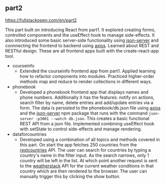 ## part2
https://fullstackopen.com/en/part2

This part built on introducing React from part1. It explored creating forms, controlled components and the useEffect hook to manage side-effects. It also introduced some basic server-side functionality using [json-server](https://github.com/typicode/json-server) and connnecting the frontend to backend using [axios](https://github.com/axios/axios). Learned about REST and RESTful design. These are all frontend apps built with the create-react-app tool.

- courseinfo
  - Extended the courseinfo frontend app from part1. Applied learning how to refactor components into modules. Practiced higher-order methods map and reduce to render collections in different ways.
- phonebook
  - Developed a phonebook frontend app that displays names and phone numbers. Additionally it has the features: notify on actions, search filter by name, delete entries and add/update entries via a form. The data is persisted to the phonebook/db.json file using [axios](https://github.com/axios/axios) and the [json-server](https://github.com/typicode/json-server) npm package that runs with the command ```json-server -p3001 --watch db.json```. This creates a basic functional REST API from a json file. Implemented combining useEffect hook with setState to control side-effects and manage rendering.
- dataforcountries
  - Developed using a combination of all topics and methods covered in this part. On start the app fetches 250 countries from the [restcountries](https://restcountries.com/) API. The user can search for countries by typing a country's name in the filter input. As the search narrows, only 1 country will be left in the list. At which point another request is sent to the [weatherstack](http://api.weatherstack.com/current) API for the current weather conditions in that country which are then rendered to the browser. The user can manually trigger this by clicking the show button.